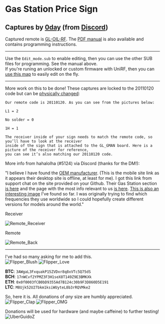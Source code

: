 # Gas Station Price Sign

## Captures by [0day](https://github.com/0dayCTF) (from [Discord](https://discord.com/channels/740930220399525928/954422680969445377/1001983366205284452))

Captured remote is [GL-OIL-RF](https://olympianled.com/product/gas-price-changer-rf-remote-control-gl-oil-rf/). The [PDF manual](https://github.com/UberGuidoZ/Flipper/blob/main/Sub-GHz/Gas_Sign/Manual_GL-OIL-RF.pdf) is also available and contains programming instructions.

----------

Use the `Edit_mode.sub` to enable editing, then you can use the other SUB files for programming. See the manual above.<br>
If you're runing an unlocked or custom firmware with UniRF, then you can [use this map](https://github.com/UberGuidoZ/Flipper/blob/main/unirf/Gas_Sign_Edit.txt) to easily edit on the fly.

----------

More work on this to be done! These captures are locked to the 20110120 code but can be [physically changed](https://olympianled.com/changing-remote-code/):

```
Our remote code is 20110120. As you can see from the pictures below: 

L1 = 2

No solder = 0

1H = 1

The receiver inside of your sign needs to match the remote code, so you’ll have to look at the receiver
inside of the sign that is attached to the GL_GMAN board. Here is a picture of the receiver for reference,
you can see it’s also matching our 20110120 code.
```

More info from hahalolha (#5124) via Discord (thanks for the DM!):

"I believe I have found the [OEM manufacturer](http://m.glareled.com/). (This is the mobile site link as it appears their desktop site is offline, at least for me). I got this link from support chat on the site provided on your Github. Their Gas Station section [is here](http://m.glareled.com/h-pr.html?mid=527&groupId=69) and the page with the most info relevant to us [is here](http://m.glareled.com/h-pd-196.html#mid=3&groupId=69&desc=false). [This is also an interesting image](http://16958556.s21i.faiusr.com/4/ABUIABAEGAAgivuBlQYo5K-3dzCXBzjMAw!900x900.png.webp) I've found so far. I was originally trying to find which frequencies they use worldwide so I could hopefully create different versions for models around the world."

Receiver

![Remote_Receiver](https://user-images.githubusercontent.com/57457139/182993141-0f2a725b-036a-4b15-b38b-15c7e4177735.png)

Remote

![Remote_Back](https://user-images.githubusercontent.com/57457139/182993143-c4e261c7-c986-4a11-b17d-ed394d3953ba.png)

-----

I've had so many asking for me to add this.<br>
![Flipper_Blush](https://user-images.githubusercontent.com/57457139/183561666-4424a3cc-679b-4016-a368-24f7e7ad0a88.jpg) ![Flipper_Love](https://user-images.githubusercontent.com/57457139/183561692-381d37bd-264f-4c88-8877-e58d60d9be6e.jpg)

**BTC**: `3AWgaL3FxquakP15ZVDxr8q8xVTc5Q75dS`<br>
**BCH**: `17nWCvf2YPMZ3F3H1seX8T149Z9E3BMKXk`<br>
**ETH**: `0x0f0003fCB0bD9355Ad7B124c30b9F3D860D5E191`<br>
**LTC**: `M8Ujk52U27bkm1ksiWUyteL8b3rRQVMke2`

So, here it is. All donations of *any* size are humbly appreciated.<br>
![Flipper_Clap](https://user-images.githubusercontent.com/57457139/183561789-2e853ede-8ef7-41e8-a67c-716225177e5d.jpg) ![Flipper_OMG](https://user-images.githubusercontent.com/57457139/183561787-e21bdc1e-b316-4e67-b327-5129503d0313.jpg)

Donations will be used for hardware (and maybe caffeine) to further testing!<br>
![UberGuidoZ](https://cdn.discordapp.com/emojis/1000632669622767686.gif)
